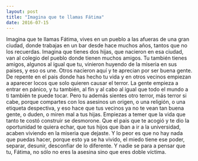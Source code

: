 ```yaml
---
layout: post
title: "Imagina que te llamas Fátima"
date: 2016-07-15
---
```

Imagina que te llamas Fátima, vives en un pueblo a las afueras de una gran ciudad, donde trabajas en un bar desde hace muchos años, tantos que no los recuerdas.
Imagina que tienes dos hijas, que nacieron en esa ciudad,  van al colegio del pueblo donde tienen muchos amigos.
Tu también tienes amigos, algunos al igual que tu, vinieron huyendo de la miseria en sus paises, y eso os une. Otros nacieron aquí y te aprecian por ser buena gente.
De repente en el pais donde has hecho tu vida y en otros vecinos empiezan a aparecer locos que solo quieren causar el terror. La gente empieza a entrar en pánico, y tu también, al fin y al cabo al igual que todo el mundo a ti también te puede tocar.
Pero tu además sientes otro terror, más terror si cabe, porque compartes con los asesinos un origen, o una religión, o una etiqueta despectiva, y eso hace que tus vecinos ya no te vean tan buena gente, o duden, o miren mal a tus hijas.
Empiezas a temer que la vida que tanto te costó construir se desmorone. Que el pais que te acogió y te dio la oportunidad te quiera echar, que tus hijos que iban a ir a la universidad, acaben viviendo en la miseria que dejaste.
Y lo peor es que no hay nada que puedas hacer, porque esto ya se ha vivido, el miedo tiene ese poder, separar, desunir, desconfiar de lo diferente.
Y nadie se para a pensar que tu, Fátima, no sólo no eres la asesina sino que eres doble víctima.
